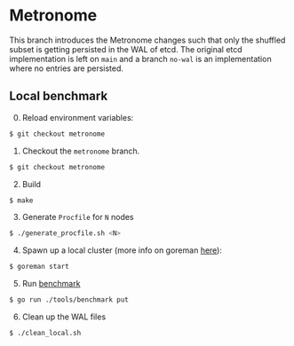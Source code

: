 # Metronome
This branch introduces the Metronome changes such that only the shuffled subset is getting persisted in the WAL of etcd. The original etcd implementation is left on `main` and a branch `no-wal` is an implementation where no entries are persisted.

## Local benchmark
0. Reload environment variables:
```bash
$ git checkout metronome
```
1. Checkout the `metronome` branch.
```bash
$ git checkout metronome
```
2. Build
```bash
$ make
```
3. Generate `Procfile` for `N` nodes
```bash
$ ./generate_procfile.sh <N>
```
4. Spawn up a local cluster (more info on goreman [here](https://github.com/etcd-io/etcd/tree/main?tab=readme-ov-file#running-a-local-etcd-cluster)):
```bash
$ goreman start
```
5. Run [benchmark](https://etcd.io/docs/v3.5/benchmarks/etcd-3-demo-benchmarks/)
```bash
$ go run ./tools/benchmark put
```
6. Clean up the WAL files
```bash
$ ./clean_local.sh
```